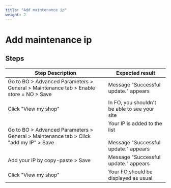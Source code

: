 ```yaml
---
title: "Add maintenance ip"
weight: 2
---
```


# Add maintenance ip
## Steps
| Step Description | Expected result |
| ----- | ----- |
| Go to BO > Advanced Parameters > General > Maintenance tab > Enable store = NO > Save | Message "Successful update." appears |
| Click "View my shop" | In FO, you shouldn't be able to see your site |
| Go to BO > Advanced Parameters > General > Maintenance tab > Click "add my IP" > Save | Your IP is added to the list<br><br>Message "Successful update." appears |
| Add your IP by copy-paste > Save | Message "Successful update." appears |
| Click "View my shop" | Your FO should be displayed as usual |
